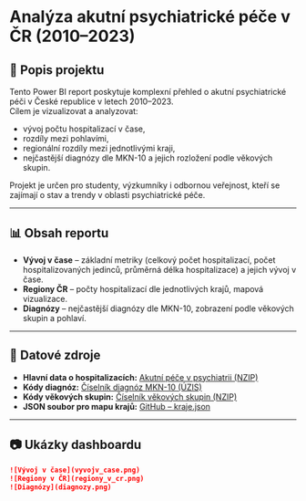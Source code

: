 # Analýza akutní psychiatrické péče v ČR (2010–2023)

## 📌 Popis projektu
Tento Power BI report poskytuje komplexní přehled o akutní psychiatrické péči v České republice v letech 2010–2023.  
Cílem je vizualizovat a analyzovat:
- vývoj počtu hospitalizací v čase,
- rozdíly mezi pohlavími,
- regionální rozdíly mezi jednotlivými kraji,
- nejčastější diagnózy dle MKN-10 a jejich rozložení podle věkových skupin.

Projekt je určen pro studenty, výzkumníky i odbornou veřejnost, kteří se zajímají o stav a trendy v oblasti psychiatrické péče.

---

## 📊 Obsah reportu
- **Vývoj v čase** – základní metriky (celkový počet hospitalizací, počet hospitalizovaných jedinců, průměrná délka hospitalizace) a jejich vývoj v čase.  
- **Regiony ČR** – počty hospitalizací dle jednotlivých krajů, mapová vizualizace.  
- **Diagnózy** – nejčastější diagnózy dle MKN-10, zobrazení podle věkových skupin a pohlaví.  

---

## 📂 Datové zdroje
- **Hlavní data o hospitalizacích:** [Akutní péče v psychiatrii (NZIP)](https://www.nzip.cz/data/2059-akutni-pece-psychiatrie-otevrena-data)  
- **Kódy diagnóz:** [Číselník diagnóz MKN-10 (ÚZIS)](https://www.uzis.cz/index.php?pg=registry-sber-dat--klasifikace--mezinarodni-klasifikace-nemoci-mkn-10#publikace)  
- **Kódy věkových skupin:** [Číselník věkových skupin (NZIP)](https://www.nzip.cz/data/2182-ciselnik-vekove-skupiny-otevrena-data)  
- **JSON soubor pro mapu krajů:** [GitHub – kraje.json](https://github.com/jlacko/powerbi-cesko/blob/main/kraje.json)  

---

## 📷 Ukázky dashboardu

```markdown
![Vývoj v čase](vyvojv_case.png)  
![Regiony v ČR](regiony_v_cr.png)  
![Diagnózy](diagnozy.png)  
